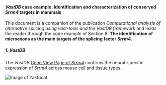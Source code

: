 #### *VastDB* **case example: Identification and characterization of conserved** ***Srrm4*** **targets in mammals**

This document is a companion of the publication *Computational analysis of alternative splicing using vast-tools and the VastDB framework* and leads the reader through the code example of Section 6: **The identification of microexons as the main targets of the splicing factor *Srrm4***.



##### 1. *VastDB*

The *VastDB* [Gene View Page of *Srrm4*](https://vastdb.crg.eu/gene/ENSG00000139767@hg38) confirms the neural-specific expression of *Srrm4* across mouse cell and tissue types.

![Image of Yaktocat](https://github.com/vastgroup/molbio2021_code_companion/blob/main/vastdb_srrm4.png)
